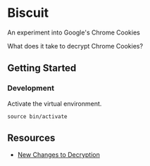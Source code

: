 # Biscuit
An experiment into Google's Chrome Cookies

What does it take to decrypt Chrome Cookies?

## Getting Started
### Development
Activate the virtual environment.
```
source bin/activate
```

## Resources
- [New Changes to Decryption](https://gist.github.com/kosh04/36cf6023fb75b516451ce933b9db2207?permalink_comment_id=5291243#gistcomment-5291243)

